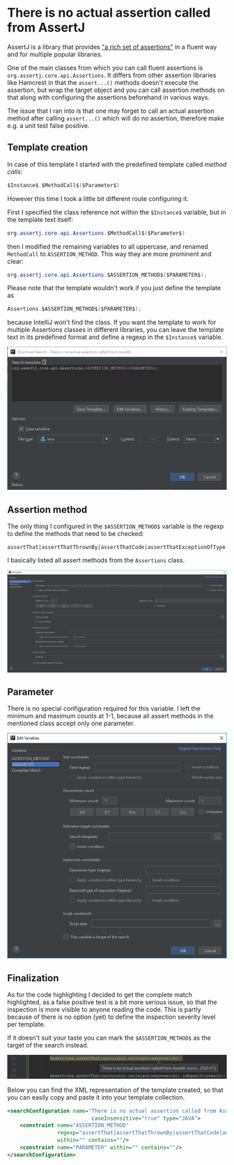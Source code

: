 # There is no actual assertion called from AssertJ

AssertJ is a library that provides ["a rich set of assertions"](http://joel-costigliola.github.io/assertj/) in a fluent way and for multiple popular libraries.

One of the main classes from which you can call fluent assertions is `org.assertj.core.api.Assertions`.
It differs from other assertion libraries like Hamcrest in that the `assert...()` methods doesn't execute the assertion, but wrap the target object and you can
call assertion methods on that along with configuring the assertions beforehand in various ways.

The issue that I ran into is that one may forget to call an actual assertion method after calling `assert...()` which will do no assertion, therefore make e.g. a unit test false positive.

## Template creation

In case of this template I started with the predefined template called *method calls*:

```java
$Instance$.$MethodCall$($Parameter$)
```

However this time I took a little bit different route configuring it.

First I specified the class reference not within the `$Instance$` variable, but in the template text itself:

```java
org.assertj.core.api.Assertions.$MethodCall$($Parameter$)
```

then I modified the remaining variables to all uppercase, and renamed `MethodCall` to `ASSERTION_METHOD`. This way they are more prominent and clear:

```java
org.assertj.core.api.Assertions.$ASSERTION_METHOD$($PARAMETER$);
```

Please note that the template wouldn't work if you just define the template as
```java
Assertions.$ASSERTION_METHOD$($PARAMETER$);
```
because IntelliJ won't find the class. If you want the template to work for multiple Assertions classes in different libraries, you can leave the template text
in its predefined format and define a regexp in the `$Instance$` variable.

![editor](images/There_is_no_actual_assertion_called_from_AssertJ_Editor.PNG)

## Assertion method
The only thing I configured in the `$ASSERTION_METHOD$` variable is the regexp to define the methods that need to be checked:

```
assertThat|assertThatThrownBy|assertThatCode|assertThatExceptionOfType|assertThatNullPointerException|assertThatIllegalArgumentException|assertThatIOException|assertThatIllegalStateException
```

I basically listed all assert methods from the `Assertions` class.

![assertionmethod](images/There_is_no_actual_assertion_called_from_AssertJ_AssertionMethod.PNG)

## Parameter
There is no special configuration required for this variable. I left the minimum and maximum counts at 1-1, because all assert methods in the mentioned class accept only one parameter.

![parameter](images/There_is_no_actual_assertion_called_from_AssertJ_Parameter.PNG)

## Finalization

As for the code highlighting I decided to get the complete match highlighted, as a false positive test is a bit more serious issue, so that the inspection is more visible to anyone reading the code.
This is partly because of there is no option (yet) to define the inspection severity level per template.

If it doesn't suit your taste you can mark the `$ASSERTION_METHOD$` as the target of the search instead.

![highlight](images/There_is_no_actual_assertion_called_from_AssertJ_Highlight.PNG)

Below you can find the XML representation of the template created, so that you can easily copy and paste it into your template collection.

```xml
<searchConfiguration name="There is no actual assertion called from AssertJ." text="org.assertj.core.api.Assertions.$ASSERTION_METHOD$($PARAMETER$);" recursive="false"
                           caseInsensitive="true" type="JAVA">
    <constraint name="ASSERTION_METHOD"
                regexp="assertThat|assertThatThrownBy|assertThatCode|assertThatExceptionOfType|assertThatNullPointerException|assertThatIllegalArgumentException|assertThatIOException|assertThatIllegalStateException"
                within="" contains=""/>
    <constraint name="PARAMETER" within="" contains=""/>
</searchConfiguration>
```